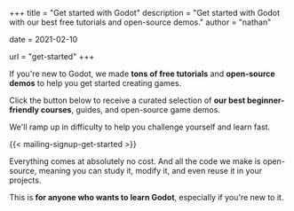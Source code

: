 +++
title = "Get started with Godot"
description = "Get started with Godot with our best free tutorials and open-source demos."
author = "nathan"

date = 2021-02-10

url = "get-started"
+++

If you're new to Godot, we made **tons of free tutorials** and **open-source demos** to help you get started creating games.

Click the button below to receive a curated selection of **our best beginner-friendly courses**, guides, and open-source game demos. 

We'll ramp up in difficulty to help you challenge yourself and learn fast.

{{< mailing-signup-get-started >}}

Everything comes at absolutely no cost. And all the code we make is open-source, meaning you can study it, modify it, and even reuse it in your projects.

<!-- ## Who is this for? -->

This is **for anyone who wants to learn Godot**, especially if you're new to it.

<!-- ## Who am I? -->

<!-- I'm Nathan, founder of GDQuest. -->

<!-- I've been teaching Godot for over five years. I am one of the main contributors to the official documentation, and I'm dedicated to helping people learn to make games with free and open-source software. -->

<!-- I've helped countless people learn Godot, and people trust us, as you can see from our [136,000+ subscribers on YouTube](https://www.youtube.com/c/gdquest/) and our [four successful Kickstarter campaigns](https://www.kickstarter.com/profile/gdquest/created). -->

<!-- ## What you'll get -->

<!-- Day 1: two complete step-by-step courses to get started, up to making your first game. One in video, one in text. -->

<!-- Day 2:  -->
